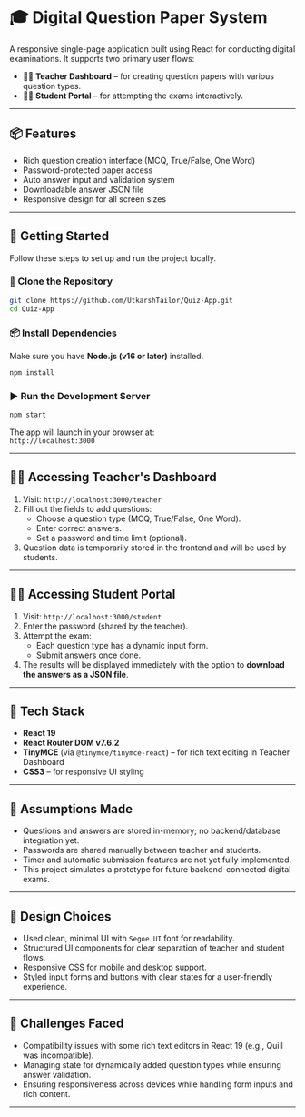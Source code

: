 # 🎓 Digital Question Paper System

A responsive single-page application built using React for conducting digital examinations. It supports two primary user flows:
- 👨‍🏫 **Teacher Dashboard** – for creating question papers with various question types.
- 👨‍🎓 **Student Portal** – for attempting the exams interactively.

---

## 📦 Features

- Rich question creation interface (MCQ, True/False, One Word)
- Password-protected paper access
- Auto answer input and validation system
- Downloadable answer JSON file
- Responsive design for all screen sizes

---

## 🚀 Getting Started

Follow these steps to set up and run the project locally.

### 📁 Clone the Repository

```bash
git clone https://github.com/UtkarshTailor/Quiz-App.git
cd Quiz-App
```

### 📦 Install Dependencies

Make sure you have **Node.js (v16 or later)** installed.

```bash
npm install
```

### ▶️ Run the Development Server

```bash
npm start
```

The app will launch in your browser at:  
`http://localhost:3000`

---

## 👨‍🏫 Accessing Teacher's Dashboard

1. Visit: `http://localhost:3000/teacher`
2. Fill out the fields to add questions:
   - Choose a question type (MCQ, True/False, One Word).
   - Enter correct answers.
   - Set a password and time limit (optional).
3. Question data is temporarily stored in the frontend and will be used by students.

---

## 👨‍🎓 Accessing Student Portal

1. Visit: `http://localhost:3000/student`
2. Enter the password (shared by the teacher).
3. Attempt the exam:
   - Each question type has a dynamic input form.
   - Submit answers once done.
4. The results will be displayed immediately with the option to **download the answers as a JSON file**.

---

## 🧰 Tech Stack

- **React 19**
- **React Router DOM v7.6.2**
- **TinyMCE** (via `@tinymce/tinymce-react`) – for rich text editing in Teacher Dashboard
- **CSS3** – for responsive UI styling

---

## 📌 Assumptions Made

- Questions and answers are stored in-memory; no backend/database integration yet.
- Passwords are shared manually between teacher and students.
- Timer and automatic submission features are not yet fully implemented.
- This project simulates a prototype for future backend-connected digital exams.

---

## 🎨 Design Choices

- Used clean, minimal UI with `Segoe UI` font for readability.
- Structured UI components for clear separation of teacher and student flows.
- Responsive CSS for mobile and desktop support.
- Styled input forms and buttons with clear states for a user-friendly experience.

---

## 🧗 Challenges Faced

- Compatibility issues with some rich text editors in React 19 (e.g., Quill was incompatible).
- Managing state for dynamically added question types while ensuring answer validation.
- Ensuring responsiveness across devices while handling form inputs and rich content.

---

